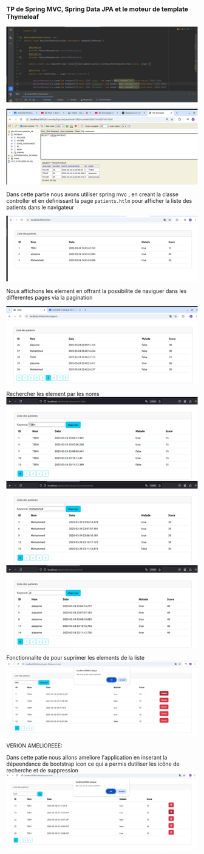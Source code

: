 ### TP  de Spring MVC, Spring Data JPA et le moteur de template Thymeleaf


![entite](./captureDEcran/test10.png)

![test](./captureDEcran/test11.png)

Dans cette partie nous avons utiliser spring mvc , en creant la classe controller 
 et en definissant la page ``patients.htlm`` pour  afficher la liste des  patients dans le navigateur

![test](./captureDEcran/test21.png)

Nous affichons les element en offrant la possibilite de  naviguer dans les differentes pages 
via la pagination

![la pagination](./captureDEcran/test30.png)

 Rechercher les element par les noms 
 ![affichage](./captureDEcran/test41.png)
 ![affichage](./captureDEcran/test42.png)
 ![affichage](./captureDEcran/test43.png)

 Fonctionnalite de pour suprimer les elements de la liste
![suppression](./captureDEcran/supprimer.png)

VERION AMELIOREEE:

Dans cette patie nous  allons ameliore l'application en  inserant la dépeendance de  bootstrap
icon ce qui a permis dutiliser les icône de recherche et de suppression
![version ameliorée](./captureDEcran/amelioration.png)
 